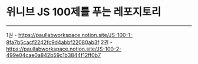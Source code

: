 # 위니브 JS 100제를 푸는 레포지토리
--- 
1권 - https://paullabworkspace.notion.site/JS-100-1-8fa7b5cacf2242fc9d4abbf22080ab3f
2권 - https://paullabworkspace.notion.site/JS-100-2-499e04cae0a842b59c1b3844f12ff0b7
